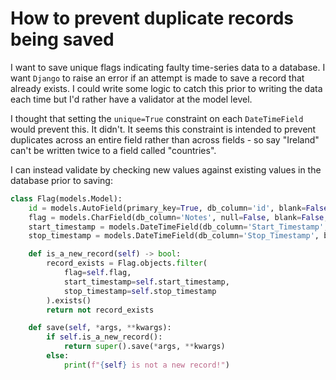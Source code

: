 # How to prevent duplicate records being saved

I want to save unique flags indicating faulty time-series data to a database.  I want `Django` to raise an error if an attempt is made to save a record that already exists.  I could write some logic to catch this prior to writing the data each time but I'd rather have a validator at the model level.

I thought that setting the `unique=True` constraint on each `DateTimeField` would prevent this.  It didn't.  It seems this constraint is intended to prevent duplicates across an entire field rather than across fields - so say "Ireland" can't be written twice to a field called "countries".

I can instead validate by checking new values against existing values in the database prior to saving: 

```python
class Flag(models.Model):
    id = models.AutoField(primary_key=True, db_column='id', blank=False, null=False)
    flag = models.CharField(db_column='Notes', null=False, blank=False, max_length=255)
    start_timestamp = models.DateTimeField(db_column='Start_Timestamp', blank=False, null=False)
    stop_timestamp = models.DateTimeField(db_column='Stop_Timestamp', blank=False, null=False)

    def is_a_new_record(self) -> bool:
        record_exists = Flag.objects.filter(
            flag=self.flag,
            start_timestamp=self.start_timestamp,
            stop_timestamp=self.stop_timestamp
        ).exists()
        return not record_exists

    def save(self, *args, **kwargs):
        if self.is_a_new_record():
            return super().save(*args, **kwargs)
        else:
            print(f"{self} is not a new record!")
```